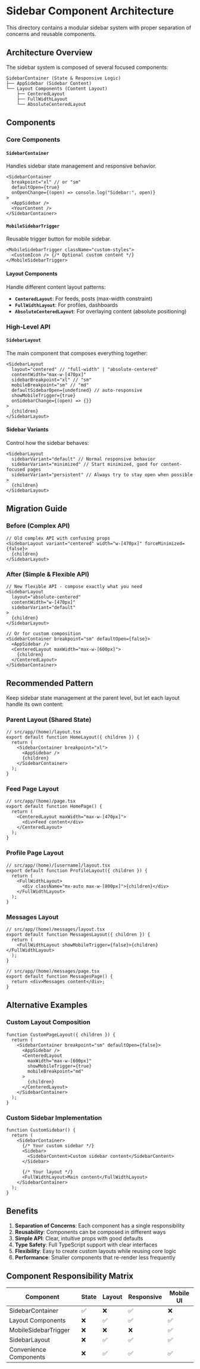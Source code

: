 # Sidebar Component Architecture

This directory contains a modular sidebar system with proper separation of concerns and reusable components.

## Architecture Overview

The sidebar system is composed of several focused components:

```
SidebarContainer (State & Responsive Logic)
├── AppSidebar (Sidebar Content)
└── Layout Components (Content Layout)
    ├── CenteredLayout
    ├── FullWidthLayout
    └── AbsoluteCenteredLayout
```

## Components

### Core Components

#### `SidebarContainer`

Handles sidebar state management and responsive behavior.

```tsx
<SidebarContainer
  breakpoint="xl" // or "sm"
  defaultOpen={true}
  onOpenChange={(open) => console.log("Sidebar:", open)}
>
  <AppSidebar />
  <YourContent />
</SidebarContainer>
```

#### `MobileSidebarTrigger`

Reusable trigger button for mobile sidebar.

```tsx
<MobileSidebarTrigger className="custom-styles">
  <CustomIcon /> {/* Optional custom content */}
</MobileSidebarTrigger>
```

#### Layout Components

Handle different content layout patterns:

- **`CenteredLayout`**: For feeds, posts (max-width constraint)
- **`FullWidthLayout`**: For profiles, dashboards
- **`AbsoluteCenteredLayout`**: For overlaying content (absolute positioning)

### High-Level API

#### `SidebarLayout`

The main component that composes everything together:

```tsx
<SidebarLayout
  layout="centered" // "full-width" | "absolute-centered"
  contentWidth="max-w-[470px]"
  sidebarBreakpoint="xl" // "sm"
  mobileBreakpoint="sm" // "md"
  defaultSidebarOpen={undefined} // auto-responsive
  showMobileTrigger={true}
  onSidebarChange={(open) => {}}
>
  {children}
</SidebarLayout>
```

#### Sidebar Variants

Control how the sidebar behaves:

```tsx
<SidebarLayout
  sidebarVariant="default" // Normal responsive behavior
  sidebarVariant="minimized" // Start minimized, good for content-focused pages
  sidebarVariant="persistent" // Always try to stay open when possible
>
  {children}
</SidebarLayout>
```

## Migration Guide

### Before (Complex API)

```tsx
// Old complex API with confusing props
<SidebarLayout variant="centered" width="w-[470px]" forceMinimized={false}>
  {children}
</SidebarLayout>
```

### After (Simple & Flexible API)

```tsx
// New flexible API - compose exactly what you need
<SidebarLayout
  layout="absolute-centered"
  contentWidth="w-[470px]"
  sidebarVariant="default"
>
  {children}
</SidebarLayout>

// Or for custom composition
<SidebarContainer breakpoint="sm" defaultOpen={false}>
  <AppSidebar />
  <CenteredLayout maxWidth="max-w-[600px]">
    {children}
  </CenteredLayout>
</SidebarContainer>
```

## Recommended Pattern

Keep sidebar state management at the parent level, but let each layout handle its own content:

### Parent Layout (Shared State)

```tsx
// src/app/(home)/layout.tsx
export default function HomeLayout({ children }) {
  return (
    <SidebarContainer breakpoint="xl">
      <AppSidebar />
      {children}
    </SidebarContainer>
  );
}
```

### Feed Page Layout

```tsx
// src/app/(home)/page.tsx
export default function HomePage() {
  return (
    <CenteredLayout maxWidth="max-w-[470px]">
      <div>Feed content</div>
    </CenteredLayout>
  );
}
```

### Profile Page Layout

```tsx
// src/app/(home)/[username]/layout.tsx
export default function ProfileLayout({ children }) {
  return (
    <FullWidthLayout>
      <div className="mx-auto max-w-[800px]">{children}</div>
    </FullWidthLayout>
  );
}
```

### Messages Layout

```tsx
// src/app/(home)/messages/layout.tsx
export default function MessagesLayout({ children }) {
  return (
    <FullWidthLayout showMobileTrigger={false}>{children}</FullWidthLayout>
  );
}

// src/app/(home)/messages/page.tsx
export default function MessagesPage() {
  return <div>Messages content</div>;
}
```

## Alternative Examples

### Custom Layout Composition

```tsx
function CustomPageLayout({ children }) {
  return (
    <SidebarContainer breakpoint="sm" defaultOpen={false}>
      <AppSidebar />
      <CenteredLayout
        maxWidth="max-w-[600px]"
        showMobileTrigger={true}
        mobileBreakpoint="md"
      >
        {children}
      </CenteredLayout>
    </SidebarContainer>
  );
}
```

### Custom Sidebar Implementation

```tsx
function CustomSidebar() {
  return (
    <SidebarContainer>
      {/* Your custom sidebar */}
      <Sidebar>
        <SidebarContent>Custom sidebar content</SidebarContent>
      </Sidebar>

      {/* Your layout */}
      <FullWidthLayout>Main content</FullWidthLayout>
    </SidebarContainer>
  );
}
```

## Benefits

1. **Separation of Concerns**: Each component has a single responsibility
2. **Reusability**: Components can be composed in different ways
3. **Simple API**: Clear, intuitive props with good defaults
4. **Type Safety**: Full TypeScript support with clear interfaces
5. **Flexibility**: Easy to create custom layouts while reusing core logic
6. **Performance**: Smaller components that re-render less frequently

## Component Responsibility Matrix

| Component              | State | Layout | Responsive | Mobile UI |
| ---------------------- | ----- | ------ | ---------- | --------- |
| SidebarContainer       | ✅    | ❌     | ✅         | ❌        |
| Layout Components      | ❌    | ✅     | ✅         | ✅        |
| MobileSidebarTrigger   | ❌    | ❌     | ❌         | ✅        |
| SidebarLayout          | ❌    | ✅     | ✅         | ✅        |
| Convenience Components | ❌    | ✅     | ✅         | ✅        |
